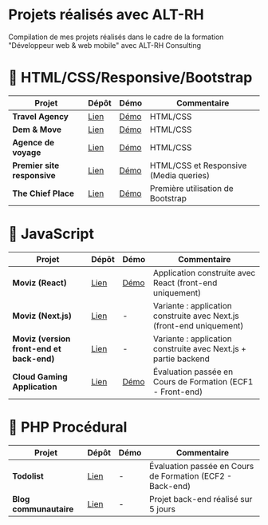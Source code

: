 # Projets réalisés avec ALT-RH

Compilation de mes projets réalisés dans le cadre de la formation "Développeur web &amp; web mobile" avec ALT-RH Consulting

# 🎈 HTML/CSS/Responsive/Bootstrap

| Projet                      | Dépôt                                                                         | Démo                                                                | Commentaire                            |
| --------------------------- | ----------------------------------------------------------------------------- | ------------------------------------------------------------------- | -------------------------------------- |
| **Travel Agency**           | [Lien](https://github.com/KevinLy1/dwwm-projets/tree/main/01-travel-agency)   | [Démo](https://kevinly1.github.io/dwwm-projets/01-travel-agency/)   | HTML/CSS                               |
| **Dem & Move**              | [Lien](https://github.com/KevinLy1/dwwm-projets/tree/main/02-dem-move)        | [Démo](https://kevinly1.github.io/dwwm-projets/02-dem-move/)        | HTML/CSS                               |
| **Agence de voyage**        | [Lien](https://github.com/KevinLy1/dwwm-projets/tree/main/03-agence-voyage)   | [Démo](https://kevinly1.github.io/dwwm-projets/03-agence-voyage/)   | HTML/CSS                               |
| **Premier site responsive** | [Lien](https://github.com/KevinLy1/dwwm-projets/tree/main/04-responsive)      | [Démo](https://kevinly1.github.io/dwwm-projets/04-responsive/)      | HTML/CSS et Responsive (Media queries) |
| **The Chief Place**         | [Lien](https://github.com/KevinLy1/dwwm-projets/tree/main/05-the-chief-place) | [Démo](https://kevinly1.github.io/dwwm-projets/05-the-chief-place/) | Première utilisation de Bootstrap      |

# 🎈 JavaScript

| Projet                                    | Dépôt                                                                          | Démo                                                                 | Commentaire                                                           |
| ----------------------------------------- | ------------------------------------------------------------------------------ | -------------------------------------------------------------------- | --------------------------------------------------------------------- |
| **Moviz (React)**                         | [Lien](https://github.com/KevinLy1/dwwm-projets/tree/main/06-moviz)            | [Démo](https://kevinly1.github.io/dwwm-projets/06-moviz/build)       | Application construite avec React (front-end uniquement)              |
| **Moviz (Next.js)**                       | [Lien](https://github.com/KevinLy1/dwwm-projets/tree/main/06-moviz-nextjs)     | -                                                                    | Variante : application construite avec Next.js (front-end uniquement) |
| **Moviz (version front-end et back-end)** | [Lien](https://github.com/KevinLy1/dwwm-projets/tree/main/06-moviz-fe-be)      | -                                                                    | Variante : application construite avec Next.js + partie backend       |
| **Cloud Gaming Application**              | [Lien](https://github.com/KevinLy1/dwwm-projets/tree/main/07-cloud-gaming-app) | [Démo](https://kevinly1.github.io/dwwm-projets/07-cloud-gaming-app/) | Évaluation passée en Cours de Formation (ECF1 - Front-end)            |

# 🎈 PHP Procédural

| Projet                 | Dépôt                                                                  | Démo | Commentaire                                               |
| ---------------------- | ---------------------------------------------------------------------- | ---- | --------------------------------------------------------- |
| **Todolist**           | [Lien](https://github.com/KevinLy1/dwwm-projets/tree/main/08-todolist) | -    | Évaluation passée en Cours de Formation (ECF2 - Back-end) |
| **Blog communautaire** | [Lien](https://github.com/KevinLy1/dwwm-projets/tree/main/09-blog)     | -    | Projet back-end réalisé sur 5 jours                       |

